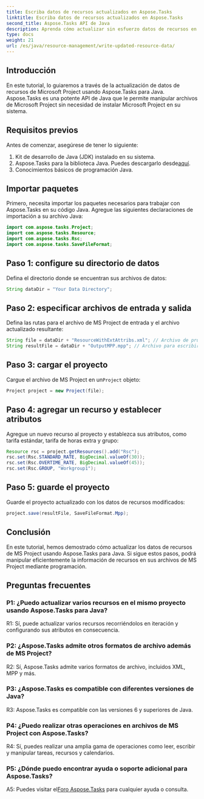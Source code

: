 ```yaml
---
title: Escriba datos de recursos actualizados en Aspose.Tasks
linktitle: Escriba datos de recursos actualizados en Aspose.Tasks
second_title: Aspose.Tasks API de Java
description: Aprenda cómo actualizar sin esfuerzo datos de recursos en archivos de MS Project usando Aspose.Tasks para Java.
type: docs
weight: 21
url: /es/java/resource-management/write-updated-resource-data/
---
```

## Introducción
En este tutorial, lo guiaremos a través de la actualización de datos de recursos de Microsoft Project usando Aspose.Tasks para Java. Aspose.Tasks es una potente API de Java que le permite manipular archivos de Microsoft Project sin necesidad de instalar Microsoft Project en su sistema.

## Requisitos previos

Antes de comenzar, asegúrese de tener lo siguiente:

1. Kit de desarrollo de Java (JDK) instalado en su sistema.
2.  Aspose.Tasks para la biblioteca Java. Puedes descargarlo desde[aquí](https://releases.aspose.com/tasks/java/).
3. Conocimientos básicos de programación Java.

## Importar paquetes

Primero, necesita importar los paquetes necesarios para trabajar con Aspose.Tasks en su código Java. Agregue las siguientes declaraciones de importación a su archivo Java:

```java
import com.aspose.tasks.Project;
import com.aspose.tasks.Resource;
import com.aspose.tasks.Rsc;
import com.aspose.tasks.SaveFileFormat;
```

## Paso 1: configure su directorio de datos

Defina el directorio donde se encuentran sus archivos de datos:

```java
String dataDir = "Your Data Directory";
```

## Paso 2: especificar archivos de entrada y salida

Defina las rutas para el archivo de MS Project de entrada y el archivo actualizado resultante:

```java
String file = dataDir + "ResourceWithExtAttribs.xml"; // Archivo de prueba con un rsc para actualizar
String resultFile = dataDir + "OutputMPP.mpp"; // Archivo para escribir proyecto de prueba.
```

## Paso 3: cargar el proyecto

 Cargue el archivo de MS Project en un`Project` objeto:

```java
Project project = new Project(file);
```

## Paso 4: agregar un recurso y establecer atributos

Agregue un nuevo recurso al proyecto y establezca sus atributos, como tarifa estándar, tarifa de horas extra y grupo:

```java
Resource rsc = project.getResources().add("Rsc");
rsc.set(Rsc.STANDARD_RATE, BigDecimal.valueOf(30));
rsc.set(Rsc.OVERTIME_RATE, BigDecimal.valueOf(45));
rsc.set(Rsc.GROUP, "Workgroup1");
```

## Paso 5: guarde el proyecto

Guarde el proyecto actualizado con los datos de recursos modificados:

```java
project.save(resultFile, SaveFileFormat.Mpp);
```

## Conclusión

En este tutorial, hemos demostrado cómo actualizar los datos de recursos de MS Project usando Aspose.Tasks para Java. Si sigue estos pasos, podrá manipular eficientemente la información de recursos en sus archivos de MS Project mediante programación.

## Preguntas frecuentes

### P1: ¿Puedo actualizar varios recursos en el mismo proyecto usando Aspose.Tasks para Java?

R1: Sí, puede actualizar varios recursos recorriéndolos en iteración y configurando sus atributos en consecuencia.

### P2: ¿Aspose.Tasks admite otros formatos de archivo además de MS Project?

R2: Sí, Aspose.Tasks admite varios formatos de archivo, incluidos XML, MPP y más.

### P3: ¿Aspose.Tasks es compatible con diferentes versiones de Java?

R3: Aspose.Tasks es compatible con las versiones 6 y superiores de Java.

### P4: ¿Puedo realizar otras operaciones en archivos de MS Project con Aspose.Tasks?

R4: Sí, puedes realizar una amplia gama de operaciones como leer, escribir y manipular tareas, recursos y calendarios.

### P5: ¿Dónde puedo encontrar ayuda o soporte adicional para Aspose.Tasks?

 A5: Puedes visitar el[Foro Aspose.Tasks](https://forum.aspose.com/c/tasks/15) para cualquier ayuda o consulta.
